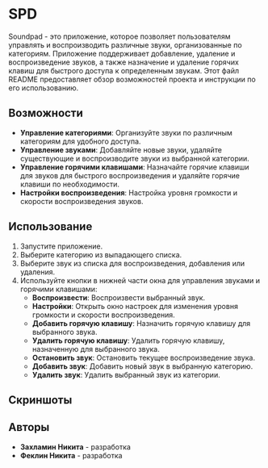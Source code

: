 # SPD

Soundpad - это приложение, которое позволяет пользователям управлять и воспроизводить различные звуки, организованные по категориям. Приложение поддерживает добавление, удаление и воспроизведение звуков, а также назначение и удаление горячих клавиш для быстрого доступа к определенным звукам. Этот файл README предоставляет обзор возможностей проекта и инструкции по его использованию.

## Возможности

- **Управление категориями**: Организуйте звуки по различным категориям для удобного доступа.
- **Управление звуками**: Добавляйте новые звуки, удаляйте существующие и воспроизводите звуки из выбранной категории.
- **Управление горячими клавишами**: Назначайте горячие клавиши для звуков для быстрого воспроизведения и удаляйте горячие клавиши по необходимости.
- **Настройки воспроизведения**: Настройка уровня громкости и скорости воспроизведения звуков.


## Использование

1. Запустите приложение.
2. Выберите категорию из выпадающего списка.
3. Выберите звук из списка для воспроизведения, добавления или удаления.
4. Используйте кнопки в нижней части окна для управления звуками и горячими клавишами:
    - **Воспроизвести**: Воспроизвести выбранный звук.
    - **Настройки**: Открыть окно настроек для изменения уровня громкости и скорости воспроизведения.
    - **Добавить горячую клавишу**: Назначить горячую клавишу для выбранного звука.
    - **Удалить горячую клавишу**: Удалить горячую клавишу, назначенную для выбранного звука.
    - **Остановить звук**: Остановить текущее воспроизведение звука.
    - **Добавить звук**: Добавить новый звук в выбранную категорию.
    - **Удалить звук**: Удалить выбранный звук из категории.

## Скриншоты


## Авторы

- **Захламин Никита** - разработка
- **Феклин Никита** - разработка
